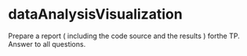 # dataAnalysisVisualization
Prepare a report ( including the code source and the results ) forthe TP. Answer to all questions.
